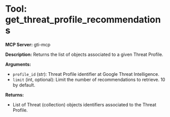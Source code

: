 # Tool: get_threat_profile_recommendations

**MCP Server:** gti-mcp

**Description:** Returns the list of objects associated to a given Threat Profile.

**Arguments:**

*   `profile_id` (str): Threat Profile identifier at Google Threat Intelligence.
*   `limit` (int, optional): Limit the number of recommendations to retrieve. 10 by default.

**Returns:**

*   List of Threat (collection) objects identifiers associated to the Threat Profile.
